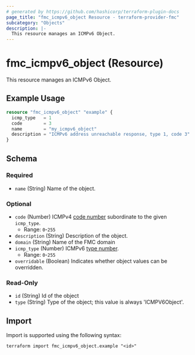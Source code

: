 ```yaml
---
# generated by https://github.com/hashicorp/terraform-plugin-docs
page_title: "fmc_icmpv6_object Resource - terraform-provider-fmc"
subcategory: "Objects"
description: |-
  This resource manages an ICMPv6 Object.
---
```


# fmc_icmpv6_object (Resource)

This resource manages an ICMPv6 Object.

## Example Usage

```terraform
resource "fmc_icmpv6_object" "example" {
  icmp_type   = 1
  code        = 3
  name        = "my_icmpv6_object"
  description = "ICMPv6 address unreachable response, type 1, code 3"
}
```

<!-- schema generated by tfplugindocs -->
## Schema

### Required

- `name` (String) Name of the object.

### Optional

- `code` (Number) ICMPv4 [code number](https://www.iana.org/assignments/icmpv6-parameters/icmpv6-parameters.xhtml) subordinate to the given `icmp_type`.
  - Range: `0`-`255`
- `description` (String) Description of the object.
- `domain` (String) Name of the FMC domain
- `icmp_type` (Number) ICMPv6 [type number](https://www.iana.org/assignments/icmpv6-parameters/icmpv6-parameters.xhtml).
  - Range: `0`-`255`
- `overridable` (Boolean) Indicates whether object values can be overridden.

### Read-Only

- `id` (String) Id of the object
- `type` (String) Type of the object; this value is always 'ICMPV6Object'.

## Import

Import is supported using the following syntax:

```shell
terraform import fmc_icmpv6_object.example "<id>"
```
